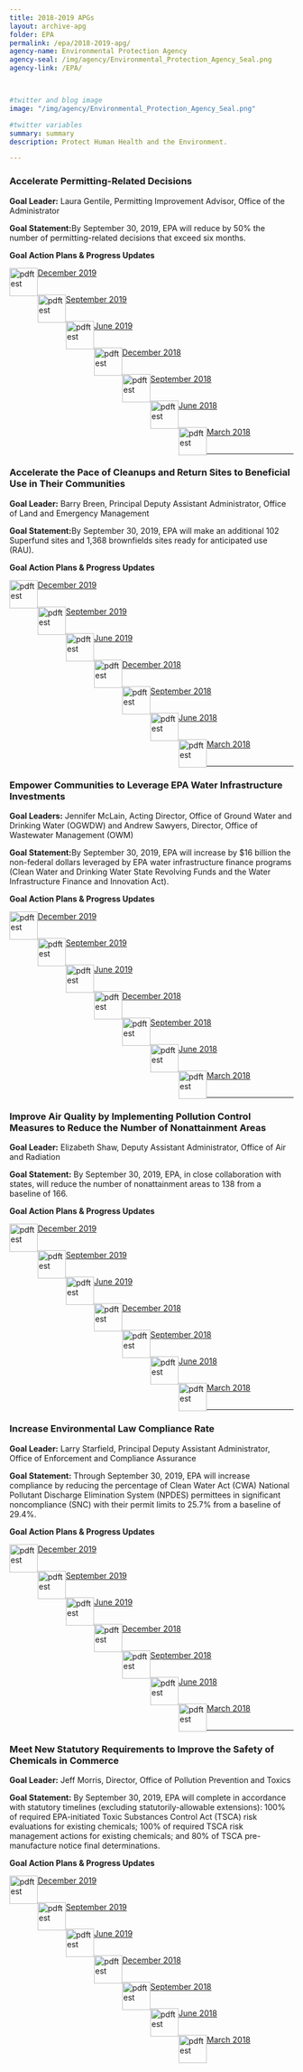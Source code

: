 ```yaml
---
title: 2018-2019 APGs
layout: archive-apg
folder: EPA
permalink: /epa/2018-2019-apg/
agency-name: Environmental Protection Agency
agency-seal: /img/agency/Environmental_Protection_Agency_Seal.png
agency-link: /EPA/



#twitter and blog image
image: "/img/agency/Environmental_Protection_Agency_Seal.png"

#twitter variables
summary: summary
description: Protect Human Health and the Environment.

---
```


<h3>Accelerate Permitting-Related Decisions</h3>

<p><b>Goal Leader:</b> Laura Gentile, Permitting Improvement Advisor, Office of the Administrator</p>
<p><b>Goal Statement:</b>By September 30, 2019, EPA will reduce by 50% the number of permitting-related decisions that exceed six months. </p>
<p><b>Goal Action Plans & Progress Updates</b></p>

<div class="usa-width-one-whole usa-media_block">
<div class= "usa-grid usa-graphic_list-row" style="padding-left:0rem;">

<div class="usa-width-one-half usa-media_block">
  <p style="margin-bottom:30px;"><img src="{{site.baseurl}}/img/PDF_icon.png" alt="pdftest" style="float:left;width:50px;align:bottom;"><a class="usa-external_link"   href="https://assets.performance.gov/APG/EPA/2019_dec_EPA_Accelerate_Permitting-Related_Decisions.pdf">December 2019</a></p>
  <p style="margin-bottom:30px;"><img src="{{site.baseurl}}/img/PDF_icon.png" alt="pdftest" style="float:left;width:50px;align:bottom;"><a class="usa-external_link"   href="https://assets.performance.gov/APG/EPA/FY2019_sept_EPA_Accelerate_Permitting_Related_Decisions.pdf">September 2019</a></p>
  <p style="margin-bottom:30px;"><img src="{{site.baseurl}}/img/PDF_icon.png" alt="pdftest" style="float:left;width:50px;align:bottom;"><a class="usa-external_link"   href="https://assets.performance.gov/APG/EPA/FY2019_June_EPA_Accelerate_Permitting_Related_Decisions.pdf">June 2019</a></p>
</div>

<div class="usa-width-one-half usa-media_block">
  <p style="margin-bottom:30px;"><img src="{{site.baseurl}}/img/PDF_icon.png" alt="pdftest" style="float:left;width:50px;align:bottom;"><a class="usa-external_link"   href="https://assets.performance.gov/APG/EPA/FY2018_Q4_EPA_Accelerate_Permitting-Related_Decisions.pdf">December 2018</a></p>
  <p style="margin-bottom:30px;"><img src="{{site.baseurl}}/img/PDF_icon.png" alt="pdftest" style="float:left;width:50px;align:bottom;"><a class="usa-external_link"   href="https://assets.performance.gov/APG/EPA/FY2018_Q3_EPA_Accelerate_Permitting-Related_Decisions.pdf">September 2018</a></p>
  <p style="margin-bottom:30px;"><img src="{{site.baseurl}}/img/PDF_icon.png" alt="pdftest" style="float:left;width:50px;align:bottom;"><a class="usa-external_link"   href="https://assets.performance.gov/APG/EPA/FY2018_Q2_EPA_Accelerate_Permitting-Related_Decisions.pdf">June 2018</a></p>
  <p style="margin-bottom:30px;"><img src="{{site.baseurl}}/img/PDF_icon.png" alt="pdftest" style="float:left;width:50px;align:bottom;"><a class="usa-external_link"   href="https://assets.performance.gov/APG/EPA/FY2018_Q1_EPA_Accelerate_Permitting-Related_Decisions.pdf">March 2018</a></p>
</div>
</div>
</div>

<hr>

<h3>Accelerate the Pace of Cleanups and Return Sites to Beneficial Use in Their Communities</h3>
<p><b>Goal Leader:</b> Barry Breen, Principal Deputy Assistant Administrator, Office of Land and Emergency Management</p>
<p><b>Goal Statement:</b>By September 30, 2019, EPA will make an additional 102 Superfund sites and 1,368 brownfields sites ready for anticipated use (RAU). </p>

<p><b>Goal Action Plans & Progress Updates</b></p>
<div class="usa-width-one-whole usa-media_block">
<div class= "usa-grid usa-graphic_list-row" style="padding-left:0rem;">

<div class="usa-width-one-half usa-media_block">
  <p style="margin-bottom:30px;"><img src="{{site.baseurl}}/img/PDF_icon.png" alt="pdftest" style="float:left;width:50px;align:bottom;"><a class="usa-external_link"   href="https://assets.performance.gov/APG/EPA/2019_dec_EPA_Accelerate_the_Pace_of_Cleanups_and_Return_Sites_to_Beneficial_Use.pdf">December 2019</a></p>
  <p style="margin-bottom:30px;"><img src="{{site.baseurl}}/img/PDF_icon.png" alt="pdftest" style="float:left;width:50px;align:bottom;"><a class="usa-external_link"   href="https://assets.performance.gov/APG/EPA/FY2019_sept_EPA_Accelerate_the_Pace_of_Cleanups_and_Return_Sites_to_Beneficial_Use.pdf">September 2019</a></p>
  <p style="margin-bottom:30px;"><img src="{{site.baseurl}}/img/PDF_icon.png" alt="pdftest" style="float:left;width:50px;align:bottom;"><a class="usa-external_link"   href="https://assets.performance.gov/APG/EPA/FY2019_June_EPA_Accelerate_the_Pace_of_Cleanups_and_Return_Sites_to_Beneficial_Use.pdf">June 2019</a></p>
</div>

<div class="usa-width-one-half usa-media_block">
  <p style="margin-bottom:30px;"><img src="{{site.baseurl}}/img/PDF_icon.png" alt="pdftest" style="float:left;width:50px;align:bottom;"><a class="usa-external_link"   href="https://assets.performance.gov/APG/EPA/FY2018_Q4_EPA_Accelerate_the_Pace_of_Cleanups_and_Return_Sites_to_Beneficial_Use.pdf">December 2018</a></p>
  <p style="margin-bottom:30px;"><img src="{{site.baseurl}}/img/PDF_icon.png" alt="pdftest" style="float:left;width:50px;align:bottom;"><a class="usa-external_link"   href="https://assets.performance.gov/APG/EPA/FY2018_Q3_EPA_Accelerate_the_Pace_of_Cleanups_and_Return_Sites_to_Beneficial_Use.pdf">September 2018</a></p>
  <p style="margin-bottom:30px;"><img src="{{site.baseurl}}/img/PDF_icon.png" alt="pdftest" style="float:left;width:50px;align:bottom;"><a class="usa-external_link"   href="https://assets.performance.gov/APG/EPA/FY2018_Q2_EPA_Accelerate_the_Pace_of_Cleanups_and_Return_Sites_to_Beneficial_Use.pdf">June 2018</a></p>
  <p style="margin-bottom:30px;"><img src="{{site.baseurl}}/img/PDF_icon.png" alt="pdftest" style="float:left;width:50px;align:bottom;"><a class="usa-external_link"   href="https://assets.performance.gov/APG/EPA/FY2018_Q1_EPA_Accelerate_the_Pace_of_Cleanups_and_Return_Sites_to_Beneficial_Use.pdf">March 2018</a></p>
</div>

</div>
</div>

<hr>

<h3>Empower Communities to Leverage EPA Water Infrastructure Investments</h3>
<p><b>Goal Leaders:</b> Jennifer McLain, Acting Director, Office of Ground Water and Drinking Water (OGWDW) and Andrew Sawyers, Director, Office of Wastewater Management (OWM)</p>
<p><b>Goal Statement:</b>By September 30, 2019, EPA will increase by $16 billion the non-federal dollars leveraged by  EPA water infrastructure finance programs (Clean Water and Drinking Water State Revolving Funds and the Water Infrastructure Finance and Innovation Act). </p>

<p><b>Goal Action Plans & Progress Updates</b></p>
<div class="usa-width-one-whole usa-media_block">
<div class= "usa-grid usa-graphic_list-row" style="padding-left:0rem;">

<div class="usa-width-one-half usa-media_block">
<p style="margin-bottom:30px;"><img src="{{site.baseurl}}/img/PDF_icon.png" alt="pdftest" style="float:left;width:50px;align:bottom;"><a class="usa-external_link"   href="https://assets.performance.gov/APG/EPA/2019_dec_EPA_Empower_Communities_to_Leverage_EPA_Water_Infrastructure_Investments.pdf">December 2019</a></p>

<p style="margin-bottom:30px;"><img src="{{site.baseurl}}/img/PDF_icon.png" alt="pdftest" style="float:left;width:50px;align:bottom;"><a class="usa-external_link"   href="https://assets.performance.gov/APG/EPA/FY2019_sept_EPA_Empower_Communities_to_Leverage_EPA_Water_Infrastructure_Investments.pdf">September 2019</a></p>

<p style="margin-bottom:30px;"><img src="{{site.baseurl}}/img/PDF_icon.png" alt="pdftest" style="float:left;width:50px;align:bottom;"><a class="usa-external_link"   href="https://assets.performance.gov/APG/EPA/FY2019_June_EPA_Empower_Communities_to_Leverage_EPA_Water_Infrastructure_Investments.pdf">June 2019</a></p>
</div>



<div class="usa-width-one-half usa-media_block">

<p style="margin-bottom:30px;"><img src="{{site.baseurl}}/img/PDF_icon.png" alt="pdftest" style="float:left;width:50px;align:bottom;"><a class="usa-external_link"   href="https://assets.performance.gov/APG/EPA/FY2018_Q4_EPA_Empower_Communities_to_Leverage_EPA_Water_Infrastructure_Investments.pdf">December 2018</a></p>

<p style="margin-bottom:30px;"><img src="{{site.baseurl}}/img/PDF_icon.png" alt="pdftest" style="float:left;width:50px;align:bottom;"><a class="usa-external_link"   href="https://assets.performance.gov/APG/EPA/FY2018_Q3_EPA_Empower_Communities_to_Leverage_EPA_Water_Infrastructure_Investments.pdf">September 2018</a></p>

<p style="margin-bottom:30px;"><img src="{{site.baseurl}}/img/PDF_icon.png" alt="pdftest" style="float:left;width:50px;align:bottom;"><a class="usa-external_link"   href="https://assets.performance.gov/APG/EPA/FY2018_Q2_EPA_Empower_Communities_to_Leverage_EPA_Water_Infrastructure_Investments.pdf">June 2018</a></p>

<p style="margin-bottom:30px;"><img src="{{site.baseurl}}/img/PDF_icon.png" alt="pdftest" style="float:left;width:50px;align:bottom;"><a class="usa-external_link"   href="https://assets.performance.gov/APG/EPA/FY2018_Q1_EPA_Empower_Communities_to_Leverage_EPA_Water_Infrastructure_Investments.pdf">March 2018</a></p>
</div>

</div>
</div>

<hr>

<h3>Improve Air Quality by Implementing Pollution Control Measures to Reduce the Number of Nonattainment Areas</h3>
<p><b>Goal Leader:</b> Elizabeth Shaw, Deputy Assistant Administrator, Office of Air and Radiation</p>
<p><b>Goal Statement:</b> By September 30, 2019, EPA, in close collaboration with states, will reduce the number of nonattainment areas to 138 from a baseline of 166. </p>

<p><b>Goal Action Plans & Progress Updates</b></p>
<div class="usa-width-one-whole usa-media_block">
<div class= "usa-grid usa-graphic_list-row" style="padding-left:0rem;">

<div class="usa-width-one-half usa-media_block">
<p style="margin-bottom:30px;"><img src="{{site.baseurl}}/img/PDF_icon.png" alt="pdftest" style="float:left;width:50px;align:bottom;"><a class="usa-external_link"   href="https://assets.performance.gov/APG/EPA/2019_dec_EPA_Improve_Air_Quality_by_Implementing_Pollution_Control_Measures.pdf">December 2019</a></p>

<p style="margin-bottom:30px;"><img src="{{site.baseurl}}/img/PDF_icon.png" alt="pdftest" style="float:left;width:50px;align:bottom;"><a class="usa-external_link"   href="https://assets.performance.gov/APG/EPA/FY2019_sept_EPA_Improve_Air_Quality_by_Implementing_Pollution_Control_Measures.pdf">September 2019</a></p>

<p style="margin-bottom:30px;"><img src="{{site.baseurl}}/img/PDF_icon.png" alt="pdftest" style="float:left;width:50px;align:bottom;"><a class="usa-external_link"   href="https://assets.performance.gov/APG/EPA/FY2019_June_EPA_Improve_Air_Quality_by_Implementing_Pollution_Control_Measures.pdf">June 2019</a></p>
</div>

<div class="usa-width-one-half usa-media_block">

<p style="margin-bottom:30px;"><img src="{{site.baseurl}}/img/PDF_icon.png" alt="pdftest" style="float:left;width:50px;align:bottom;"><a class="usa-external_link"   href="https://assets.performance.gov/APG/EPA/FY2018_Q4_EPA_Improve_Air_Quality_by_Implementing_Pollution_Control_Measures.pdf">December 2018</a></p>

<p style="margin-bottom:30px;"><img src="{{site.baseurl}}/img/PDF_icon.png" alt="pdftest" style="float:left;width:50px;align:bottom;"><a class="usa-external_link"   href="https://assets.performance.gov/APG/EPA/FY2018_Q3_EPA_Improve_Air_Quality_by_Implementing_Pollution_Control_Measures.pdf">September 2018</a></p>

<p style="margin-bottom:30px;"><img src="{{site.baseurl}}/img/PDF_icon.png" alt="pdftest" style="float:left;width:50px;align:bottom;"><a class="usa-external_link"   href="https://assets.performance.gov/APG/EPA/FY2018_Q2_EPA_Improve_Air_Quality_by_Implementing_Pollution_Control_Measures.pdf">June 2018</a></p>

<p style="margin-bottom:30px;"><img src="{{site.baseurl}}/img/PDF_icon.png" alt="pdftest" style="float:left;width:50px;align:bottom;"><a class="usa-external_link"   href="https://assets.performance.gov/APG/EPA/FY2018_Q1_EPA_Improve_Air_Quality_by_Implementing_Pollution_Control_Measures.pdf">March 2018</a></p>
</div>

</div>
</div>

<hr>

<h3>Increase Environmental Law Compliance Rate</h3>
<p><b>Goal Leader:</b> Larry Starfield, Principal Deputy Assistant Administrator, Office of Enforcement and Compliance Assurance</p>
<p><b>Goal Statement:</b> Through September 30, 2019, EPA will increase compliance by reducing the percentage of Clean Water Act (CWA) National Pollutant Discharge Elimination System (NPDES) permittees in significant noncompliance (SNC) with their permit limits to 25.7% from a baseline of 29.4%. </p>

<p><b>Goal Action Plans & Progress Updates</b></p>

<div class="usa-width-one-whole usa-media_block">
<div class= "usa-grid usa-graphic_list-row" style="padding-left:0rem;">

<div class="usa-width-one-half usa-media_block">
  <p style="margin-bottom:30px;"><img src="{{site.baseurl}}/img/PDF_icon.png" alt="pdftest" style="float:left;width:50px;align:bottom;"><a class="usa-external_link"   href="https://assets.performance.gov/APG/EPA/2019_dec_EPA_Increase_Environmental_Law_Compliance_Rate.pdf">December 2019</a></p>
  <p style="margin-bottom:30px;"><img src="{{site.baseurl}}/img/PDF_icon.png" alt="pdftest" style="float:left;width:50px;align:bottom;"><a class="usa-external_link"   href="https://assets.performance.gov/APG/EPA/FY2019_sept_EPA_Increase_Environmental_Law_Compliance_Rate.pdf">September 2019</a></p>
  <p style="margin-bottom:30px;"><img src="{{site.baseurl}}/img/PDF_icon.png" alt="pdftest" style="float:left;width:50px;align:bottom;"><a class="usa-external_link"   href="https://assets.performance.gov/APG/EPA/FY2019_June_EPA_Increase_Environmental_Law_Compliance_Rate.pdf">June 2019</a></p>
</div>

<div class="usa-width-one-half usa-media_block">
  <p style="margin-bottom:30px;"><img src="{{site.baseurl}}/img/PDF_icon.png" alt="pdftest" style="float:left;width:50px;align:bottom;"><a class="usa-external_link"   href="https://assets.performance.gov/APG/EPA/FY2018_Q4_EPA_Increase_Environmental_Law_Compliance_Rate.pdf">December 2018</a></p>
  <p style="margin-bottom:30px;"><img src="{{site.baseurl}}/img/PDF_icon.png" alt="pdftest" style="float:left;width:50px;align:bottom;"><a class="usa-external_link"   href="https://assets.performance.gov/APG/EPA/FY2018_Q3_EPA_Increase_Environmental_Law_Compliance_Rate.pdf">September 2018</a></p>
  <p style="margin-bottom:30px;"><img src="{{site.baseurl}}/img/PDF_icon.png" alt="pdftest" style="float:left;width:50px;align:bottom;"><a class="usa-external_link"   href="https://assets.performance.gov/APG/EPA/FY2018_Q2_EPA_Increase_Environmental_Law_Compliance_Rate.pdf">June 2018</a></p>
  <p style="margin-bottom:30px;"><img src="{{site.baseurl}}/img/PDF_icon.png" alt="pdftest" style="float:left;width:50px;align:bottom;"><a class="usa-external_link"   href="https://assets.performance.gov/APG/EPA/FY2018_Q1_EPA_Increase_Environmental_Law_Compliance_Rate.pdf">March 2018</a></p>
</div>

</div>
</div>

<hr>

<h3>Meet New Statutory Requirements to Improve the Safety of Chemicals in Commerce</h3>
<p><b>Goal Leader:</b> Jeff Morris, Director, Office of Pollution Prevention and Toxics</p>
<p><b>Goal Statement:</b> By September 30, 2019, EPA will complete in accordance with statutory timelines (excluding statutorily-allowable extensions): 100% of required EPA-initiated Toxic Substances Control Act (TSCA) risk evaluations for existing chemicals; 100% of required TSCA risk management actions for existing chemicals; and 80% of TSCA pre-manufacture notice final determinations. </p>

<p><b>Goal Action Plans & Progress Updates</b></p>
<div class="usa-width-one-whole usa-media_block">
<div class= "usa-grid usa-graphic_list-row" style="padding-left:0rem;">

<div class="usa-width-one-half usa-media_block">
  <p style="margin-bottom:30px;"><img src="{{site.baseurl}}/img/PDF_icon.png" alt="pdftest" style="float:left;width:50px;align:bottom;"><a class="usa-external_link" href="https://assets.performance.gov/APG/EPA/2019_dec_EPA_Meet_New_Statutory_Requirements_to_Improve_the_Safety_of_Chemicals_in_Commerce.pdf">December 2019</a></p>
  <p style="margin-bottom:30px;"><img src="{{site.baseurl}}/img/PDF_icon.png" alt="pdftest" style="float:left;width:50px;align:bottom;"><a class="usa-external_link"   href="https://assets.performance.gov/APG/EPA/FY2019_sept_EPA_Meet_New_Statutory_Requirements_to_Improve_the_Safety_of_Chemicals_in_Commerce.pdf">September 2019</a></p>
  <p style="margin-bottom:30px;"><img src="{{site.baseurl}}/img/PDF_icon.png" alt="pdftest" style="float:left;width:50px;align:bottom;"><a class="usa-external_link"   href="https://assets.performance.gov/APG/EPA/FY2019_June_EPA_Meet_New_Statutory_Requirements_to_Improve_the_Safety_of_Chemicals_in_Commerce.pdf">June 2019</a></p>
</div>

<div class="usa-width-one-half usa-media_block">
  <p style="margin-bottom:30px;"><img src="{{site.baseurl}}/img/PDF_icon.png" alt="pdftest" style="float:left;width:50px;align:bottom;"><a class="usa-external_link"   href="https://assets.performance.gov/APG/EPA/FY2018_Q4_EPA_Meet_New_Statutory_Requirements_to_Improve_the_Safety_of_Chemicals_in_Commerce.pdf">December 2018</a></p>
  <p style="margin-bottom:30px;"><img src="{{site.baseurl}}/img/PDF_icon.png" alt="pdftest" style="float:left;width:50px;align:bottom;"><a class="usa-external_link"   href="https://assets.performance.gov/APG/EPA/FY2018_Q3_EPA_Meet_New_Statutory_Requirements_to_Improve_the_Safety_of_Chemicals_in_Commerce.pdf">September 2018</a></p>
  <p style="margin-bottom:30px;"><img src="{{site.baseurl}}/img/PDF_icon.png" alt="pdftest" style="float:left;width:50px;align:bottom;"><a class="usa-external_link"   href="https://assets.performance.gov/APG/EPA/FY2018_Q2_EPA_Meet_New_Statutory_Requirements_to_Improve_the_Safety_of_Chemicals_in_Commerce.pdf">June 2018</a></p>
  <p style="margin-bottom:30px;"><img src="{{site.baseurl}}/img/PDF_icon.png" alt="pdftest" style="float:left;width:50px;align:bottom;"><a class="usa-external_link"   href="https://assets.performance.gov/APG/EPA/FY2018_Q1_EPA_Meet_New_Statutory_Requirements_to_Improve_the_Safety_of_Chemicals_in_Commerce.pdf">March 2018</a></p>
</div>

</div>
</div>
